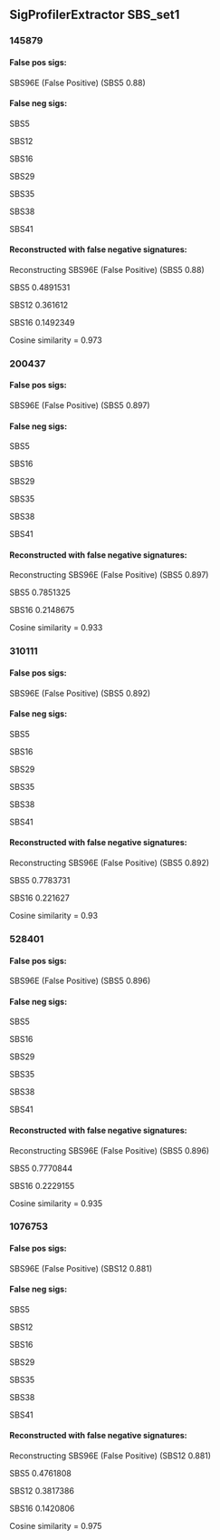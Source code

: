 ## SigProfilerExtractor SBS_set1



### 145879

#### False pos sigs:

SBS96E (False Positive) (SBS5 0.88)

#### False neg sigs:

SBS5

SBS12

SBS16

SBS29

SBS35

SBS38

SBS41


#### Reconstructed with false negative signatures:


Reconstructing SBS96E (False Positive) (SBS5 0.88)

SBS5 0.4891531

SBS12 0.361612

SBS16 0.1492349

Cosine similarity = 0.973




### 200437

#### False pos sigs:

SBS96E (False Positive) (SBS5 0.897)

#### False neg sigs:

SBS5

SBS16

SBS29

SBS35

SBS38

SBS41


#### Reconstructed with false negative signatures:


Reconstructing SBS96E (False Positive) (SBS5 0.897)

SBS5 0.7851325

SBS16 0.2148675

Cosine similarity = 0.933




### 310111

#### False pos sigs:

SBS96E (False Positive) (SBS5 0.892)

#### False neg sigs:

SBS5

SBS16

SBS29

SBS35

SBS38

SBS41


#### Reconstructed with false negative signatures:


Reconstructing SBS96E (False Positive) (SBS5 0.892)

SBS5 0.7783731

SBS16 0.221627

Cosine similarity = 0.93




### 528401

#### False pos sigs:

SBS96E (False Positive) (SBS5 0.896)

#### False neg sigs:

SBS5

SBS16

SBS29

SBS35

SBS38

SBS41


#### Reconstructed with false negative signatures:


Reconstructing SBS96E (False Positive) (SBS5 0.896)

SBS5 0.7770844

SBS16 0.2229155

Cosine similarity = 0.935




### 1076753

#### False pos sigs:

SBS96E (False Positive) (SBS12 0.881)

#### False neg sigs:

SBS5

SBS12

SBS16

SBS29

SBS35

SBS38

SBS41


#### Reconstructed with false negative signatures:


Reconstructing SBS96E (False Positive) (SBS12 0.881)

SBS5 0.4761808

SBS12 0.3817386

SBS16 0.1420806

Cosine similarity = 0.975



